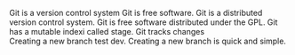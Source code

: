 Git is a version control system
Git is free software.
Git is a distributed version control system.
Git is free software distributed under the GPL.
Git has a mutable indexi called stage.
Git tracks changes  
Creating a new branch test dev.
Creating a new branch is quick and simple.


